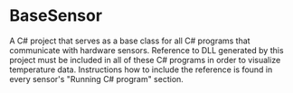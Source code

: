 
# BaseSensor

A C# project that serves as a base class for all C# programs that communicate with hardware sensors. Reference to DLL generated by this project must be included in all of these C# programs in order to visualize temperature data. Instructions how to include the reference is found in every sensor's "Running C# program" section.
